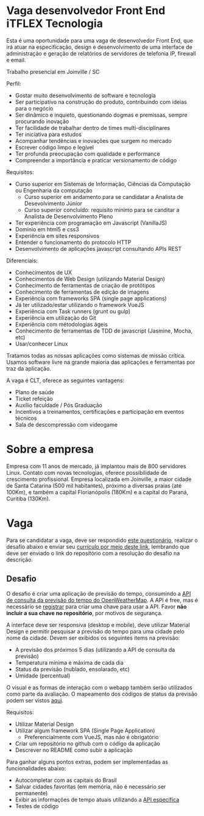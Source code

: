 # Vaga desenvolvedor Front End iTFLEX Tecnologia

Esta é uma oportunidade para uma vaga de desenvolvedor Front End, que irá atuar
na especificação, design e desenvolvimento de uma interface de administração
e geração de relatórios de servidores de telefonia IP, firewall e email.

Trabalho presencial em Joinville / SC

Perfil:
- Gostar muito desenvolvimento de software e tecnologia
- Ser participativo na construção do produto, contribuindo com ideias para o negócio
- Ser dinâmico e inquieto, questionando dogmas e premissas, sempre procurando inovação
- Ter facilidade de trabalhar dentro de times multi-disciplinares
- Ter iniciativa para estudos
- Acompanhar tendências e inovações que surgem no mercado
- Escrever código limpo e legível
- Ter profunda preocupação com qualidade e performance
- Compreender a importância e praticar versionamento de código

Requisitos:
- Curso superior em Sistemas de Informação, Ciências da Computação ou Engenharia da computação
  - Curso superior em andamento para se candidatar a Analista de Desevolvimento Júnior
  - Curso superior concluído: requisito mínimo para se canditar a Analista de Desenvolvimento Pleno
- Ter experiência com programação em Javascript (VanillaJS)
- Domínio em html5 e css3
- Experiência em sites responsivos
- Entender o funcionamento do protocolo HTTP
- Desenvolvimento de aplicações javascript consultando APIs REST

Diferenciais:
- Conhecimentos de UX
- Conhecimentos de Web Design (utilizando Material Design)
- Conhecimento de ferramentas de criação de protótipos
- Conhecimento de ferramentas de edição de imagens
- Experiência com frameworks SPA (single page applications)
- Já ter utilizado/estar utilizando o framework VueJS
- Experiência com Task runners (grunt ou gulp)
- Experiência em utilização do Git
- Experiência com métodologias ágeis
- Conhecimento de ferramentas de TDD de javascript (Jasmine, Mocha, etc)
- Usar/conhecer Linux

Tratamos todas as nossas aplicações como sistemas de missão crítica.
Usamos software livre na grande maioria das aplicações e ferramentas por traz da aplicação.

A vaga é CLT, oferece as seguintes vantagens:
- Plano de saúde
- Ticket refeição
- Auxílio faculdade / Pós Graduação
- Incentivos a treinamentos, certificações e participação em eventos técnicos
- Sala de descompressão com videogame

# Sobre a empresa

Empresa com 11 anos de mercado, já implantou mais de 800 servidores Linux. Contato com novas tecnologias, oferece possibilidade de crescimento profissional. Empresa localizada em Joinville, a maior cidade de Santa Catarina (500 mil habitantes), próximo a diversas praias (até 100Km), e também a capital Florianópolis (180Km) e a capital do Paraná, Curitiba (130Km).

# Vaga

Para se candidatar a vaga, deve ser respondido [este questionário](https://goo.gl/forms/xLrFI37TC4aRnMpj1), realizar o desafio abaixo e enviar seu [currículo por meio deste link](https://www.itflex.com.br/trabalhe), lembrando que deve ser enviado o link do repositório com a resolução do desafio na descrição.

## Desafio

O desafio é criar uma aplicação de previsão do tempo, consumindo a [API de consulta da previsão do tempo do OpenWeatherMap](https://openweathermap.org/forecast5). A API é free, mas é necessário se [registrar](https://openweathermap.org/appid) para criar uma chave para usar a API. Favor **não incluir a sua chave no repositório**, por motivos de segurança.

A interface deve ser responsiva (desktop e mobile), deve utilizar Material Design e permitir
pesquisar a previsão do tempo para uma cidade pelo nome da cidade. Devem ser exibidos os seguintes
items na previsão:

- A previsão dos próximos 5 dias (utilizando a API de consulta da previsão)
- Temperatura mínima e máxima de cada dia
- Status da previsão (nublado, ensolarado, etc)
- Umidade (percentual)

O visual e as formas de interação com o webapp também serão utilizados como parte da avaliação.
O mapeamento dos códigos de status da previsão podem ser vistos [aqui](https://openweathermap.org/weather-conditions).

Requisitos:

- Utilizar Material Design
- Utilizar algum framework SPA (Single Page Application)
  - Preferencialmente com VueJS, mas não é obrigatório
- Criar um repositório no github com o código da aplicação
- Descrever no README como subir a aplicação

Para ganhar alguns pontos extras, podem ser implementadas as funcionalidades abaixo:

- Autocompletar com as capitais do Brasil
- Salvar cidades favoritas (em memória, não é necessário ser permanente)
- Exibir as informações de tempo atuais utilizando a [API específica](https://openweathermap.org/current)
- Testes de código
